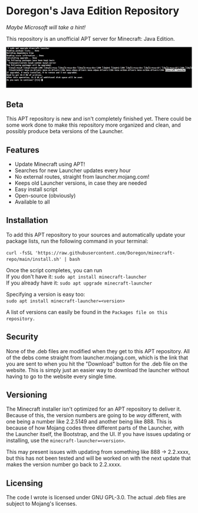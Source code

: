 # Doregon's Java Edition Repository

*Maybe Microsoft will take a hint!*

This repository is an unofficial APT server for Minecraft: Java Edition.

![](assets/sudo-apt-upgrade.jpeg)

## Beta

This APT repository is new and isn't completely finished yet. There could be some work done to make this repository more organized and clean, and possibly produce beta versions of the Launcher.

## Features

- Update Minecraft using APT!
- Searches for new Launcher updates every hour
- No external routes, straight from launcher.mojang.com!
- Keeps old Launcher versions, in case they are needed
- Easy install script
- Open-source (obviously)
- Available to all

## Installation

To add this APT repository to your sources and automatically update your package lists, run the following command in your terminal:

`curl -fsSL 'https://raw.githubusercontent.com/Doregon/minecraft-repo/main/install.sh' | bash`

Once the script completes, you can run   
If you don't have it: `sudo apt install minecraft-launcher`  
If you already have it: `sudo apt upgrade minecraft-launcher`

Specifying a version is easy too:  
`sudo apt install minecraft-launcher=<version>`

A list of versions can easily be found in the `Packages file on this repository.`

## Security

None of the .deb files are modified when they get to this APT repository. All of the debs come straight from launcher.mojang.com, which is the link that you are sent to when you hit the "Download" button for the .deb file on the website. This is simply just an easier way to download the launcher without having to go to the website every single time.

## Versioning

The Minecraft installer isn't optimized for an APT repository to deliver it. Because of this, the version numbers are going to be _way_ different, with one being a number like 2.2.5149 and another being like 888. This is because of how Mojang codes three different parts of the Launcher, with the Launcher itself, the Bootstrap, and the UI. If you have issues updating or installing, use the `minecraft-launcher=<version>`.

This may present issues with updating from something like 888 -> 2.2.xxxx, but this has not been tested and will be worked on with the next update that makes the version number go back to 2.2.xxxx.
  
## Licensing

The code I wrote is licensed under GNU GPL-3.0. The actual .deb files are subject to Mojang's licenses.

